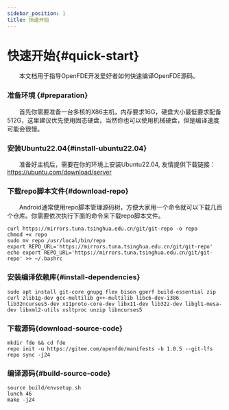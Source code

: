 ```yaml
---
sidebar_position: 1
title: 快速开始
---
```


# 快速开始{#quick-start}

&emsp;&emsp;本文档用于指导OpenFDE开发爱好者如何快速编译OpenFDE源码。

### 准备环境 {#preparation}

&emsp;&emsp;首先你需要准备一台多核的X86主机，内存要求16G，硬盘大小最低要求配备512G，这里建议优先使用固态硬盘，当然你也可以使用机械硬盘，但是编译速度可能会很慢。

### 安装Ubuntu22.04{#install-ubuntu22.04}

&emsp;&emsp;准备好主机后，需要在你的环境上安装Ubuntu22.04, 友情提供下载链接：https://ubuntu.com/download/server

### 下载repo脚本文件{#download-repo}

&emsp;&emsp;Android通常使用repo脚本管理源码树，方便大家用一个命令就可以下载几百个仓库。你需要依次执行下面的命令来下载repo脚本文件。

```
curl https://mirrors.tuna.tsinghua.edu.cn/git/git-repo -o repo
chmod +x repo
sudo mv repo /usr/local/bin/repo
export REPO_URL='https://mirrors.tuna.tsinghua.edu.cn/git/git-repo'
echo export REPO_URL='https://mirrors.tuna.tsinghua.edu.cn/git/git-repo' >> ~/.bashrc
```

### 安装编译依赖库{#install-dependencies}

```
sudo apt install git-core gnupg flex bison gperf build-essential zip curl zlib1g-dev gcc-multilib g++-multilib libc6-dev-i386 lib32ncurses5-dev x11proto-core-dev libx11-dev lib32z-dev libgl1-mesa-dev libxml2-utils xsltproc unzip libncurses5
```

### 下载源码{download-source-code}

```
mkdir fde && cd fde
repo init -u https://gitee.com/openfde/manifests -b 1.0.5 --git-lfs
repo sync -j24
```
  
### 编译源码{#build-source-code}

```
source build/envsetup.sh
lunch 46 
make -j24
```
    